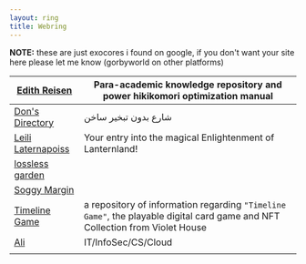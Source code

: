 ```yaml
---
layout: ring
title: Webring
---
```

**NOTE:** these are just exocores i found on google, if you don't want your site here please let me know (gorbyworld on other platforms)

| [Edith Reisen](https://edith.reisen/)            | Para-academic knowledge repository and power hikikomori optimization manual                                                  |
| ------------------------------------------------ | ---------------------------------------------------------------------------------------------------------------------------- |
| [Don's Directory](http://dons.directory/)        | شارع بدون تبخير ساخن                                                                                                         |
| [Leili Laternapoiss](https://leili.netlify.app/) | Your entry into the magical Enlightenment of Lanternland!                                                                    |
| [lossless garden](https://lossless.garden/)      |                                                                                                                              |
| [Soggy Margin](https://soggymargin.com/)         |                                                                                                                              |
| [Timeline Game](https://timelinegame.net/)       | a repository of information regarding `"Timeline Game"`, the playable digital card game and NFT Collection from Violet House |
| [Ali](https://www.fali.info/)                    | IT/InfoSec/CS/Cloud                                                                                                          |
|                                                  |                                                                                                                              |
